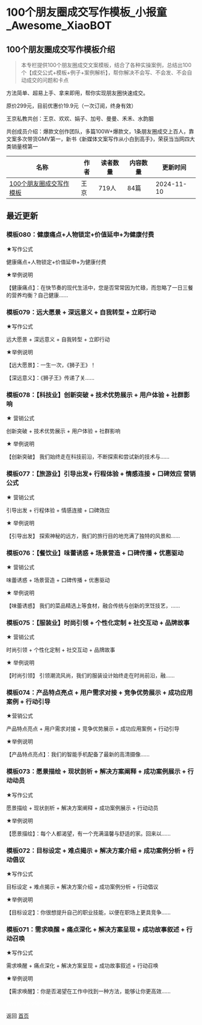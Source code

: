 # 100个朋友圈成交写作模板_小报童_Awesome_XiaoBOT

## 100个朋友圈成交写作模板介绍
> 本专栏提供100个朋友圈成交文案模板，结合了各种实操案例，总结出100个【成交公式+模板+例子+案例解析】，帮你解决不会写、不会发、不会自动成交的问题和卡点    
    
方法简单、超易上手、拿来即用，帮你实现朋友圈快速成交。    
    
原价299元，目前优惠价19.9元（一次订阅，终身有效）    
    
王京私教共创：王京、欢欢、娟子、加号、曼曼、禾禾、水韵胭    
    
共创成员介绍：爆款文创作团队，多篇100W+爆款文，1条朋友圈成交上百人，靠文案多次带货GMV第一，新书《新媒体文案写作从小白到高手》，荣获当当网四大类销量榜第一  
  


|名称|作者|读者数量|内容数量|更新时间|
|---|---|---|---|---|
|[100个朋友圈成交写作模板](https://xiaobot.net/p/xinsheng2020072?refer=0b133df9-27dc-423b-8101-639049001c13)|王京|719人|84篇|2024-11-10|

## 最近更新
### 模板080：健康痛点+人物锁定+价值延申+为健康付费

★写作公式

健康痛点+人物锁定+价值延申+为健康付费

★举例说明

【健康痛点】：在快节奏的现代生活中，您是否常常因为忙碌，而忽略了一日三餐的营养均衡？自己健康......

### 模板079：远大愿景 + 深远意义 + 自我转型 + 立即行动

★写作公式

远大愿景 + 深远意义 + 自我转型 + 立即行动

★举例说明

【远大愿景】：一生一次，《狮子王》！

【深远意义】：《狮子王》传递了关......

### 模板078：【科技业】创新突破 + 技术优势展示 + 用户体验 + 社群影响

★ 营销公式

创新突破 + 技术优势展示 + 用户体验 + 社群影响

★ 举例说明

【创新突破】 我们始终走在科技前沿，不断探索和尝试新的技术与......

### 模板077：【旅游业】引导出发+ 行程体验 + 情感连接 + 口碑效应 营销公式

★ 营销公式

引导出发 + 行程体验 + 情感连接 + 口碑效应

★ 举例说明

【引导出发】 探索神秘的远方，我们的旅行目的地充满了独特的风景和......

### 模板076：【餐饮业】味蕾诱惑 + 场景营造 + 口碑传播 + 优惠驱动

★ 营销公式

味蕾诱惑 + 场景营造 + 口碑传播 + 优惠驱动

★ 举例说明

【味蕾诱惑】 我们的菜品精选上等食材，融合传统与创新的烹饪技艺，......

### 模板075：【服装业】时尚引领 + 个性化定制 + 社交互动 + 品牌故事

★ 营销公式

时尚引领 + 个性化定制 + 社交互动 + 品牌故事

★ 举例说明

【时尚引领】 引领潮流风尚，我们的服装设计始终走在时尚前沿，融......

### 模板074：产品特点亮点 + 用户需求对接 + 竞争优势展示 + 成功应用案例 + 行动引导

★营销公式

产品特点亮点 + 用户需求对接 + 竞争优势展示 + 成功应用案例 + 行动引导

★举例说明

【产品特点亮点】：我们的智能手机配备了最新的高清摄像......

### 模板073：愿景描绘 + 现状剖析 + 解决方案阐释 + 成功案例展示 + 行动动员

★写作公式

愿景描绘 + 现状剖析 + 解决方案阐释 + 成功案例展示 + 行动动员

★举例说明

【愿景描绘】：每个人都渴望，有一个充满温馨与舒适的家。回来以......

### 模板072：目标设定 + 难点揭示 + 解决方案介绍 + 成功案例分析 + 行动倡议

★写作公式

目标设定 + 难点揭示 + 解决方案介绍 + 成功案例分析 + 行动倡议

★举例说明

【目标设定】：你很想提升自己的职业技能，以便在职场上更具竞争......

### 模板071：需求唤醒 + 痛点深化 + 解决方案呈现 + 成功故事叙述 + 行动召唤

★写作公式

需求唤醒 + 痛点深化 + 解决方案呈现 + 成功故事叙述 + 行动召唤

★举例说明

【需求唤醒】：你是否渴望在工作中找到一种方法，能够让你更高效......


<a href="https://github.com/Reno9527/awesome-xiaobot" style="color: white; text-decoration: none;">awesome-xiaobot</a>

返回 [首页](../README.md)
